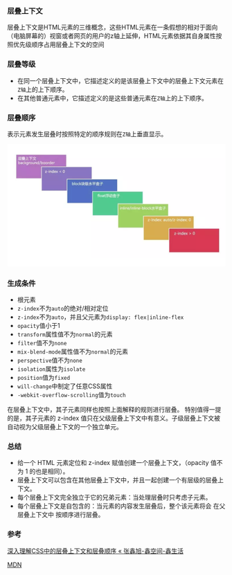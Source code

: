 ### 层叠上下文

层叠上下文是HTML元素的三维概念，这些HTML元素在一条假想的相对于面向（电脑屏幕的）视窗或者网页的用户的z轴上延伸，HTML元素依据其自身属性按照优先级顺序占用层叠上下文的空间

### 层叠等级

- 在同一个层叠上下文中，它描述定义的是该层叠上下文中的层叠上下文元素在`Z轴`上的上下顺序。
- 在其他普通元素中，它描述定义的是这些普通元素在`Z轴`上的上下顺序。

### 层叠顺序

表示元素发生层叠时按照特定的顺序规则在`Z轴`上垂直显示。

![image-20190513120548980](stacking-context.assets/image-20190513120548980.png)

### 生成条件

- 根元素
- `z-index`不为`auto`的绝对/相对定位
- `z-index`不为`auto`，并且父元素为`display: flex|inline-flex`
- `opacity`值小于1
- `transform`属性值不为`normal`的元素
- `filter`值不为`none`
- `mix-blend-mode`属性值不为`normal`的元素
- `perspective`值不为`none`
- `isolation`属性为`isolate`
- `position`值为`fixed`
- `will-change`中制定了任意CSS属性
- `-webkit-overflow-scrolling`值为`touch`

在层叠上下文中，其子元素同样也按照上面解释的规则进行层叠。 特别值得一提的是，其子元素的 z-index 值只在父级层叠上下文中有意义。子级层叠上下文被自动视为父级层叠上下文的一个独立单元。

### 总结

- 给一个 HTML 元素定位和 z-index 赋值创建一个层叠上下文，（opacity 值不为 1 的也是相同）。
- 层叠上下文可以包含在其他层叠上下文中，并且一起创建一个有层级的层叠上下文。
- 每个层叠上下文完全独立于它的兄弟元素：当处理层叠时只考虑子元素。
- 每个层叠上下文是自包含的：当元素的内容发生层叠后，整个该元素将会 在父层叠上下文中 按顺序进行层叠。

### 参考

[深入理解CSS中的层叠上下文和层叠顺序 «  张鑫旭-鑫空间-鑫生活](https://www.zhangxinxu.com/wordpress/2016/01/understand-css-stacking-context-order-z-index/)

[MDN](https://developer.mozilla.org/zh-CN/docs/Web/Guide/CSS/Understanding_z_index/The_stacking_context)